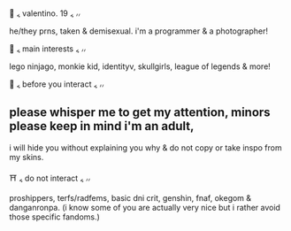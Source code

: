 🥢 ៹ valentino. 19 ៹ ៸៸

he/they prns, taken & demisexual. i'm a programmer & a photographer! 

🏮 ៹ main interests ៹ ៸៸

lego ninjago, monkie kid, identityv, skullgirls, league of legends & more!

🧧 ៹ before you interact ៹ ៸៸

please whisper me to get my attention, minors please keep in mind i'm an adult, 
-------
i will hide you without explaining you why & do not copy or take inspo from my skins.

⛩️ ៹ do not interact ៹ ៸៸

proshippers, terfs/radfems, basic dni crit, genshin, fnaf, okegom & danganronpa.
(i know some of you are actually very nice but i rather avoid those specific fandoms.) 
